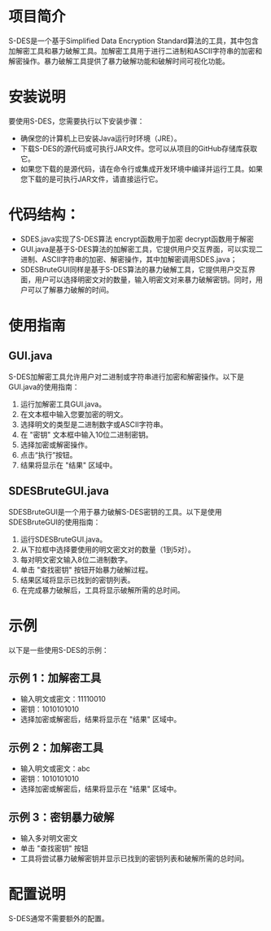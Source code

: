 # 项目简介

S-DES是一个基于Simplified Data Encryption Standard算法的工具，其中包含加解密工具和暴力破解工具。加解密工具用于进行二进制和ASCII字符串的加密和解密操作。暴力破解工具提供了暴力破解功能和破解时间可视化功能。

# 安装说明

要使用S-DES，您需要执行以下安装步骤：
* 确保您的计算机上已安装Java运行时环境（JRE）。
* 下载S-DES的源代码或可执行JAR文件。您可以从项目的GitHub存储库获取它。
* 如果您下载的是源代码，请在命令行或集成开发环境中编译并运行工具。如果您下载的是可执行JAR文件，请直接运行它。

# 代码结构：

* SDES.java实现了S-DES算法
    encrypt函数用于加密
    decrypt函数用于解密
* GUI.java是基于S-DES算法的加解密工具，它提供用户交互界面，可以实现二进制、ASCII字符串的加密、解密操作，其中加解密调用SDES.java；
* SDESBruteGUI同样是基于S-DES算法的暴力破解工具，它提供用户交互界面，用户可以选择明密文对的数量，输入明密文对来暴力破解密钥。同时，用户可以了解暴力破解的时间。

# 使用指南

## GUI.java

S-DES加解密工具允许用户对二进制或字符串进行加密和解密操作。以下是GUI.java的使用指南：

1. 运行加解密工具GUI.java。
2. 在文本框中输入您要加密的明文。
3. 选择明文的类型是二进制数字或ASCII字符串。
4. 在 "密钥" 文本框中输入10位二进制密钥。
5. 选择加密或解密操作。
6. 点击“执行”按钮。
7. 结果将显示在 "结果" 区域中。

## SDESBruteGUI.java

SDESBruteGUI是一个用于暴力破解S-DES密钥的工具。以下是使用SDESBruteGUI的使用指南：

1. 运行SDESBruteGUI.java。
2. 从下拉框中选择要使用的明文密文对的数量（1到5对）。
3. 每对明文密文输入8位二进制数字。
4. 单击 "查找密钥" 按钮开始暴力破解过程。
5. 结果区域将显示已找到的密钥列表。
6. 在完成暴力破解后，工具将显示破解所需的总时间。

# 示例

以下是一些使用S-DES的示例：

## 示例 1：加解密工具

* 输入明文或密文：11110010
* 密钥：1010101010
* 选择加密或解密后，结果将显示在 "结果" 区域中。

## 示例 2：加解密工具

* 输入明文或密文：abc
* 密钥：1010101010
* 选择加密或解密后，结果将显示在 "结果" 区域中。

## 示例 3：密钥暴力破解

* 输入多对明文密文
* 单击 "查找密钥" 按钮
* 工具将尝试暴力破解密钥并显示已找到的密钥列表和破解所需的总时间。

# 配置说明

S-DES通常不需要额外的配置。

